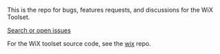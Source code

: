 This is the repo for bugs, features requests, and discussions for the WiX Toolset.

[Search or open issues](https://github.com/wixtoolset/issues/issues)

For the WiX toolset source code, see the [wix](https://github.com/wixtoolset/wix) repo.
